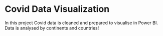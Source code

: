 # Covid Data Visualization

In this project Covid data is cleaned and prepared to visualise in Power BI. Data is analysed by continents and countries!
